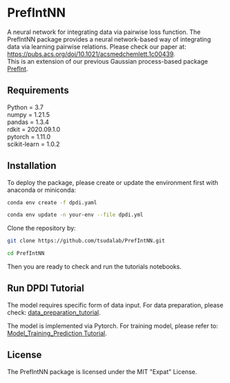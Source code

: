 # PrefIntNN
A neural network for integrating data via pairwise loss function. The PrefIntNN package provides a neural network-based way of integrating data via learning pairwise relations. Please check our paper at: https://pubs.acs.org/doi/10.1021/acsmedchemlett.1c00439.    
This is an extension of our previous Gaussian process-based package [PrefInt](https://github.com/tsudalab/PrefInt).

## Requirements
Python = 3.7    
numpy = 1.21.5    
pandas = 1.3.4    
rdkit = 2020.09.1.0    
pytorch = 1.11.0    
scikit-learn = 1.0.2    

## Installation
To deploy the package, please create or update the environment first with anaconda or miniconda:
```sh
conda env create -f dpdi.yaml

conda env update -n your-env --file dpdi.yml
```
Clone the repository by:
```sh
git clone https://github.com/tsudalab/PrefIntNN.git

cd PrefIntNN
```
Then you are ready to check and run the tutorials notebooks.

## Run DPDI Tutorial
The model requires specific form of data input. For data preparation, please check: [data_preparation_tutorial](https://github.com/tsudalab/PrefIntNN/blob/master/Data_Preparation_Tutorial.ipynb).    

The model is implemented via Pytorch. For training model, please refer to: [Model_Training_Prediction Tutorial](https://github.com/tsudalab/PrefIntNN/blob/master/Model_Training_and_Prediction.ipynb).

## License
The PrefIntNN package is licensed under the MIT "Expat" License.
